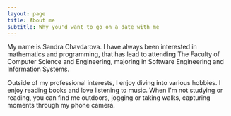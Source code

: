 ```yaml
---
layout: page
title: About me
subtitle: Why you'd want to go on a date with me
---
```


My name is Sandra Chavdarova. I have always been interested in mathematics and programming, that has lead to attending The Faculty of Computer Science and Engineering, majoring in Software Engineering and Information Systems.

Outside of my professional interests, I enjoy diving into various hobbies. I enjoy reading books and love listening to music. When I'm not studying or reading, you can find me outdoors, jogging or taking walks, capturing moments through my phone camera.

